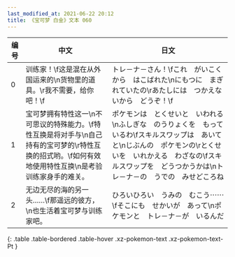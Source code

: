 ```yaml
---
last_modified_at: 2021-06-22 20:12
title: 《宝可梦 白金》文本 060
---
```

| 编号 | 中文 | 日文 |
| ---- | ---- | ---- |
| 0 | 训练家！\f这是混在从外国运来的\n货物里的道具。\r我不需要，给你吧！\f | トレ－ナ－さん！\fこれ　がいこくから　はこばれた\nにもつに　まぎれていたの\rあたしには　つかえないから　どうぞ！\f |
| 1 | 宝可梦拥有特性这一\n不可思议的特殊能力。\f特性互换是将对手与\n自己持有的宝可梦的\r特性互换的招式哟。\f如何有效地使用特性互换\n是考验训练家身手的难关。 | ポケモンは　とくせいと　いわれる\nふしぎな　のうりょくを　もっているわ\fスキルスワップは　あいてと\nじぶんの　ポケモンの\rとくせいを　いれかえる　わざなの\fスキルスワップを　どうつかうかは\nトレ－ナ－の　うでの　みせどころね |
| 2 | 无边无尽的海的另一头……\f那遥远的彼方，\n也生活着宝可梦与训练家吧。 | ひろいひろい　うみの　むこう⋯⋯\fそこにも　せかいが　あって\nポケモンと　トレ－ナ－が　いるんだ |
{: .table .table-bordered .table-hover .xz-pokemon-text .xz-pokemon-text-Pt }